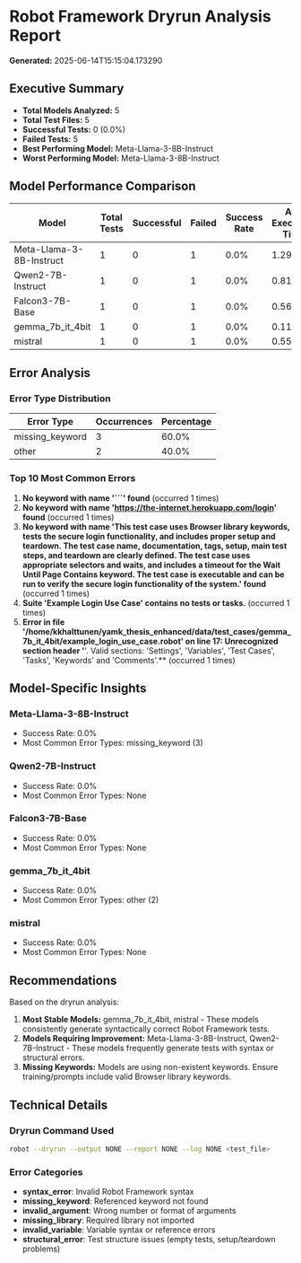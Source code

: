 # Robot Framework Dryrun Analysis Report
**Generated:** 2025-06-14T15:15:04.173290

## Executive Summary

- **Total Models Analyzed:** 5
- **Total Test Files:** 5
- **Successful Tests:** 0 (0.0%)
- **Failed Tests:** 5
- **Best Performing Model:** Meta-Llama-3-8B-Instruct
- **Worst Performing Model:** Meta-Llama-3-8B-Instruct

## Model Performance Comparison

| Model | Total Tests | Successful | Failed | Success Rate | Avg Execution Time |
|-------|-------------|------------|--------|--------------|-------------------|
| Meta-Llama-3-8B-Instruct | 1 | 0 | 1 | 0.0% | 1.291s |
| Qwen2-7B-Instruct | 1 | 0 | 1 | 0.0% | 0.814s |
| Falcon3-7B-Base | 1 | 0 | 1 | 0.0% | 0.565s |
| gemma_7b_it_4bit | 1 | 0 | 1 | 0.0% | 0.115s |
| mistral | 1 | 0 | 1 | 0.0% | 0.553s |

## Error Analysis

### Error Type Distribution

| Error Type | Occurrences | Percentage |
|------------|-------------|------------|
| missing_keyword | 3 | 60.0% |
| other | 2 | 40.0% |

### Top 10 Most Common Errors

1. **No keyword with name '```' found** (occurred 1 times)
2. **No keyword with name 'https://the-internet.herokuapp.com/login' found** (occurred 1 times)
3. **No keyword with name 'This test case uses Browser library keywords, tests the secure login functionality, and includes proper setup and teardown. The test case name, documentation, tags, setup, main test steps, and teardown are clearly defined. The test case uses appropriate selectors and waits, and includes a timeout for the Wait Until Page Contains keyword. The test case is executable and can be run to verify the secure login functionality of the system.' found** (occurred 1 times)
4. **Suite 'Example Login Use Case' contains no tests or tasks.** (occurred 1 times)
5. **Error in file '/home/kkhalttunen/yamk_thesis_enhanced/data/test_cases/gemma_7b_it_4bit/example_login_use_case.robot' on line 17: Unrecognized section header '**'. Valid sections: 'Settings', 'Variables', 'Test Cases', 'Tasks', 'Keywords' and 'Comments'.** (occurred 1 times)

## Model-Specific Insights

### Meta-Llama-3-8B-Instruct
- Success Rate: 0.0%
- Most Common Error Types: missing_keyword (3)

### Qwen2-7B-Instruct
- Success Rate: 0.0%
- Most Common Error Types: None

### Falcon3-7B-Base
- Success Rate: 0.0%
- Most Common Error Types: None

### gemma_7b_it_4bit
- Success Rate: 0.0%
- Most Common Error Types: other (2)

### mistral
- Success Rate: 0.0%
- Most Common Error Types: None

## Recommendations

Based on the dryrun analysis:

1. **Most Stable Models:** gemma_7b_it_4bit, mistral - These models consistently generate syntactically correct Robot Framework tests.
2. **Models Requiring Improvement:** Meta-Llama-3-8B-Instruct, Qwen2-7B-Instruct - These models frequently generate tests with syntax or structural errors.
4. **Missing Keywords:** Models are using non-existent keywords. Ensure training/prompts include valid Browser library keywords.

## Technical Details

### Dryrun Command Used
```bash
robot --dryrun --output NONE --report NONE --log NONE <test_file>
```

### Error Categories
- **syntax_error**: Invalid Robot Framework syntax
- **missing_keyword**: Referenced keyword not found
- **invalid_argument**: Wrong number or format of arguments
- **missing_library**: Required library not imported
- **invalid_variable**: Variable syntax or reference errors
- **structural_error**: Test structure issues (empty tests, setup/teardown problems)
